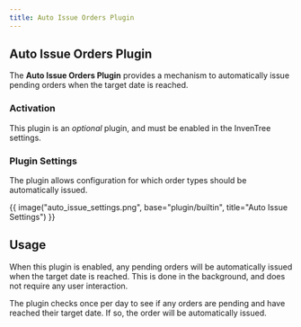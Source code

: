```yaml
---
title: Auto Issue Orders Plugin
---
```


## Auto Issue Orders Plugin

The **Auto Issue Orders Plugin** provides a mechanism to automatically issue pending orders when the target date is reached.

### Activation

This plugin is an *optional* plugin, and must be enabled in the InvenTree settings.

### Plugin Settings

The plugin allows configuration for which order types should be automatically issued.

{{ image("auto_issue_settings.png", base="plugin/builtin", title="Auto Issue Settings") }}

## Usage

When this plugin is enabled, any pending orders will be automatically issued when the target date is reached. This is done in the background, and does not require any user interaction.

The plugin checks once per day to see if any orders are pending and have reached their target date. If so, the order will be automatically issued.
